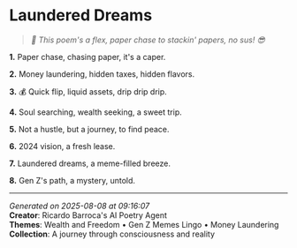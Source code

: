 # Laundered Dreams

> *🤑 This poem's a flex, paper chase to stackin' papers, no sus! 😎*

**1.** Paper chase, chasing paper, it's a caper.


**2.** Money laundering, hidden taxes, hidden flavors.


**3.** 💰 Quick flip, liquid assets, drip drip drip.


**4.** Soul searching, wealth seeking, a sweet trip.


**5.** Not a hustle, but a journey, to find peace.


**6.** 2024 vision, a fresh lease.


**7.** Laundered dreams, a meme-filled breeze.


**8.** Gen Z's path, a mystery, untold.



---

*Generated on 2025-08-08 at 09:16:07*  
**Creator**: Ricardo Barroca's AI Poetry Agent  
**Themes**: Wealth and Freedom • Gen Z Memes Lingo • Money Laundering  
**Collection**: A journey through consciousness and reality